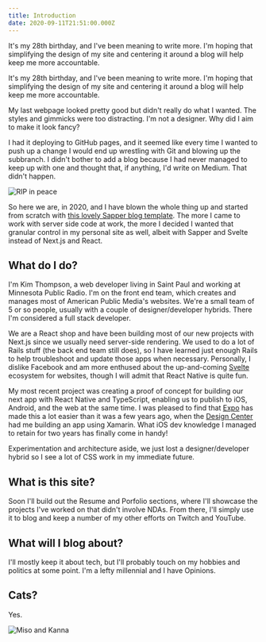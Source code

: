```yaml
---
title: Introduction
date: 2020-09-11T21:51:00.000Z
---
```


It's my 28th birthday, and I've been meaning to write more. I'm hoping that simplifying the design of my site and centering it around a blog will help keep me more accountable.

<!-- more -->

It's my 28th birthday, and I've been meaning to write more. I'm hoping that simplifying the design of my site and centering it around a blog will help keep me more accountable.

My last webpage looked pretty good but didn't really do what I wanted. The styles and gimmicks were too distracting. I'm not a designer. Why did I aim to make it look fancy?

I had it deploying to GitHub pages, and it seemed like every time I wanted to push up a change I would end up wrestling with Git and blowing up the subbranch. I didn't bother to add a blog because I had never managed to keep up with one and thought that, if anything, I'd write on Medium. That didn't happen.

![RIP in peace](/blog/old-website.png)

So here we are, in 2020, and I have blown the whole thing up and started from scratch with [this lovely Sapper blog template](https://github.com/Charca/sapper-blog-template). The more I came to work with server side code at work, the more I decided I wanted that granular control in my personal site as well, albeit with Sapper and Svelte instead of Next.js and React.

## What do I do?

I'm Kim Thompson, a web developer living in Saint Paul and working at Minnesota Public Radio. I'm on the front end team, which creates and manages most of American Public Media's websites. We're a small team of 5 or so people, usually with a couple of designer/developer hybrids. There I'm considered a full stack developer.

We are a React shop and have been building most of our new projects with Next.js since we usually need server-side rendering. We used to do a lot of Rails stuff (the back end team still does), so I have learned just enough Rails to help troubleshoot and update those apps when necessary. Personally, I dislike Facebook and am more enthused about the up-and-coming [Svelte](https://svelte.dev) ecosystem for websites, though I will admit that React Native is quite fun. 

My most recent project was creating a proof of concept for building our next app with React Native and TypeScript, enabling us to publish to iOS, Android, and the web at the same time. I was pleased to find that [Expo](https://expo.io/) has made this a lot easier than it was a few years ago, when the [Design Center](https://designcenterideas.com) had me building an app using Xamarin. What iOS dev knowledge I managed to retain for two years has finally come in handy!

Experimentation and architecture aside, we just lost a designer/developer hybrid so I see a lot of CSS work in my immediate future.

## What is this site?

Soon I'll build out the Resume and Porfolio sections, where I'll showcase the projects I've worked on that didn't involve NDAs. From there, I'll simply use it to blog and keep a number of my other efforts on Twitch and YouTube.

## What will I blog about?

I'll mostly keep it about tech, but I'll probably touch on my hobbies and politics at some point. I'm a lefty millennial and I have Opinions.

## Cats?

Yes.

![Miso and Kanna](/blog/cats.jpg)
